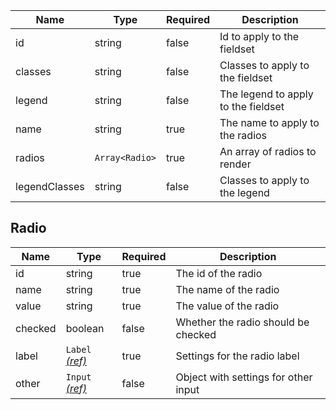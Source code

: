 | Name          | Type           | Required | Description                         |
| ------------- | -------------- | -------- | ----------------------------------- |
| id            | string         | false    | Id to apply to the fieldset         |
| classes       | string         | false    | Classes to apply to the fieldset    |
| legend        | string         | false    | The legend to apply to the fieldset |
| name          | string         | true     | The name to apply to the radios     |
| radios        | `Array<Radio>` | true     | An array of radios to render        |
| legendClasses | string         | false    | Classes to apply to the legend      |

## Radio

| Name    | Type                                 | Required | Description                          |
| ------- | ------------------------------------ | -------- | ------------------------------------ |
| id      | string                               | true     | The id of the radio                  |
| name    | string                               | true     | The name of the radio                |
| value   | string                               | true     | The value of the radio               |
| checked | boolean                              | false    | Whether the radio should be checked  |
| label   | `Label` [_(ref)_](/components/label) | true     | Settings for the radio label         |
| other   | `Input` [_(ref)_](/components/input) | false    | Object with settings for other input |
